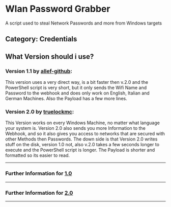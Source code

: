 # Wlan Password Grabber
A script used to steal Network Passwords and more from Windows targets

**Category**: Credentials
--------------------------------------------------------------------------------------------------------------------------------------------------------------------------------------------------------------------------------------------------------------------

## What Version should i use?
### Version 1.1 by [allef-github](https://github.com/aleff-github):
This version uses a very direct way, is a bit faster then v.2.0 and the PowerShell script is very short, but it only sends the Wifi Name and Password to the webhook and does only work on English, Italian and German Machines.
Also the Payload has a few more lines.

### Version 2.0 by [truelockmc](https://github.com/truelockmc):
This Version works on every Windows Machine, no matter what language your system is.
Version 2.0 also sends you more Information to the Webhook, and so it also gives you access to networks that are secured with other Methods then Passwords.
The down side is that Version 2.0 writes stuff on the disk, version 1.0 not, also v.2.0 takes a few seconds longer to execute and the PowerShell script is longer.
The Payload is shorter and formatted so its easier to read.

---------------------------------------------------------------------------------------------------------------------------------------------------------------------------------
### Further Information for [1.0](https://github.com/hak5/usbrubberducky-payloads/tree/master/payloads/library/credentials/WLAN-Windows-Passwords/v.1.0_by_allef_github)
---------------------------------------------------------------------------------------------------------------------------------------------------------------------------------------------------------------------------------------------------------
### Further Information for [2.0](https://github.com/hak5/usbrubberducky-payloads/tree/master/payloads/library/credentials/WLAN-Windows-Passwords/v.2.0_by_truelockmc)
---------------------------------------------------------------------------------------------------------------------------------------------------------------------------------
